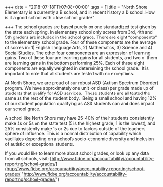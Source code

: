 +++
date = "2018-07-18T11:07:08+00:00"
tags = []
title = "North Shore Elementary is a currently a B school, and in recent history a D school. How is it a good school with a low school grade?"

+++
The school grades are based purely on one standardized test given by the state each spring. In elementary school only scores from 3rd, 4th and 5th graders are included in the school grade. There are eight “components” to the elementary school grade. Four of those components are the average of scores in: 1) English Language Arts, 2) Mathematics, 3) Science and 4) Social Studies. The other four components are an expression of learning gains. Two of these four are learning gains for all students, and two of them are learning gains in the bottom performing 25%. Each of these eight components are equally weighted in determining the school grade.  It is important to note that all students are tested with no exceptions.  

At North Shore, we are proud of our robust ASD (Autism Spectrum Disorder) program. We have approximately one unit (or class) per grade made up of students that qualify for ASD services.  These students are all tested the same as the rest of the student body.  Being a small school and having 12% of our student population qualifying as ASD students can and does impact our school grade.  

A school like North Shore may have 25-40% of their students consistently make 4s or 5s on the state test (5 is the highest grade, 1 is the lowest), and 25% consistently make 1s or 2s due to factors outside of the teachers sphere of influence. This is a normal distribution of capability which vacillates depending on a school’s socio-economic diversity and inclusion of autistic or exceptional students. 

If you would like to learn more about school grades, or look up any data from all schools, visit: [http://www.fldoe.org/accountability/accountability-reporting/school-grades/](http://www.fldoe.org/accountability/accountability-reporting/school-grades/ "http://www.fldoe.org/accountability/accountability-reporting/school-grades/")